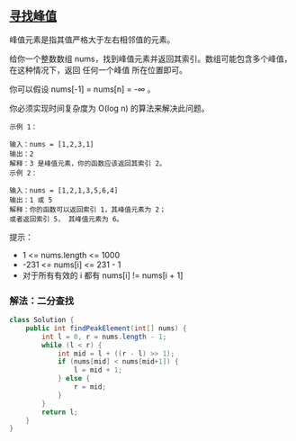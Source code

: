## [寻找峰值](https://leetcode.cn/problems/find-peak-element/description/)
峰值元素是指其值严格大于左右相邻值的元素。

给你一个整数数组 nums，找到峰值元素并返回其索引。数组可能包含多个峰值，在这种情况下，返回 任何一个峰值 所在位置即可。

你可以假设 nums[-1] = nums[n] = -∞ 。

你必须实现时间复杂度为 O(log n) 的算法来解决此问题。


````
示例 1：

输入：nums = [1,2,3,1]
输出：2
解释：3 是峰值元素，你的函数应该返回其索引 2。
示例 2：

输入：nums = [1,2,1,3,5,6,4]
输出：1 或 5
解释：你的函数可以返回索引 1，其峰值元素为 2；
或者返回索引 5， 其峰值元素为 6。
````

提示：

- 1 <= nums.length <= 1000
- -231 <= nums[i] <= 231 - 1
- 对于所有有效的 i 都有 nums[i] != nums[i + 1]

### 解法：二分查找

````java
class Solution {
    public int findPeakElement(int[] nums) {
        int l = 0, r = nums.length - 1;
        while (l < r) {
            int mid = l + ((r - l) >> 1);
            if (nums[mid] < nums[mid+1]) {
                l = mid + 1;
            } else {
                r = mid;
            }
        }
        return l;
    }
}
````